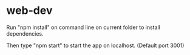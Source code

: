 # web-dev

Run "npm install" on command line on current folder to install dependencies.

Then type "npm start" to start the app on localhost. (Default port 3001)
